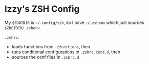# Izzy's ZSH Config

My `$ZDOTDIR` is `~/.config/zsh`, so I have `~/.zshenv` which just sources `$ZDOTDIR/.zshenv`.

`.zshrc`:
- loads functions from `.zfunctions`, then
- runs conditional configurations in `.zshrc.cond.d`, then
- sources the conf files in `.zshrc.d`